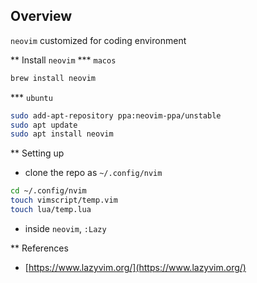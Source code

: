 ## Overview

`neovim` customized for coding environment

** Install `neovim`
*** `macos`
```bash
brew install neovim
```

*** `ubuntu`
```bash
sudo add-apt-repository ppa:neovim-ppa/unstable
sudo apt update
sudo apt install neovim
```

** Setting up
- clone the repo as `~/.config/nvim`

```bash
cd ~/.config/nvim
touch vimscript/temp.vim
touch lua/temp.lua
```

- inside `neovim`, `:Lazy`

** References
- [https://www.lazyvim.org/](https://www.lazyvim.org/)

